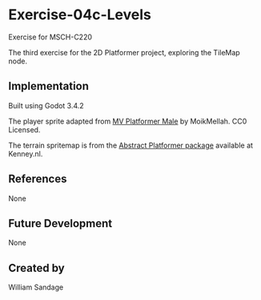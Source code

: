 # Exercise-04c-Levels

Exercise for MSCH-C220

The third exercise for the 2D Platformer project, exploring the TileMap node.

## Implementation

Built using Godot 3.4.2

The player sprite adapted from [MV Platformer Male](https://opengameart.org/content/mv-platformer-male-32x64) by MoikMellah. CC0 Licensed.

The terrain spritemap is from the [Abstract Platformer package](https://kenney.nl/assets/abstract-platformer) available at Kenney.nl.

## References

None

## Future Development

None

## Created by 
William Sandage
